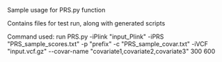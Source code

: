 Sample usage for PRS.py function

Contains files for test run, along with generated scripts

Command used: run PRS.py -iPlink "input_Plink" -iPRS "PRS_sample_scores.txt" -p "prefix" -c "PRS_sample_covar.txt" -iVCF "input.vcf.gz" --covar-name "covariate1,covariate2,covariate3" 300 600
